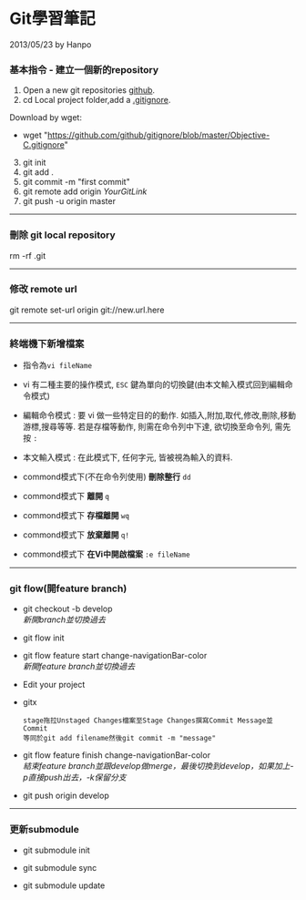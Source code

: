 # Git學習筆記

2013/05/23 by Hanpo 

### 基本指令 - 建立一個新的repository

1. Open a new git repositories [github](https://github.com/).  
2. cd Local project folder,add a [.gitignore](https://gist.github.com/1241699). 

Download by wget:
* wget "https://github.com/github/gitignore/blob/master/Objective-C.gitignore"

3. git init
4. git add .  
5. git commit -m "first commit"  
6. git remote add origin *YourGitLink*  
7. git push -u origin master

- - -
 
### 刪除 git local repository
rm -rf .git

- - -
 
### 修改 remote url
git remote set-url origin git://new.url.here

- - -

### 終端機下新增檔案

* 指令為`vi fileName`

* vi 有二種主要的操作模式, `ESC` 鍵為單向的切換鍵(由本文輸入模式回到編輯命令模式)

* 編輯命令模式 : 要 vi 做一些特定目的的動作. 如插入,附加,取代,修改,刪除,移動游標,搜尋等等. 若是存檔等動作, 則需在命令列中下達, 欲切換至命令列, 需先按 `:`

* 本文輸入模式 : 在此模式下, 任何字元, 皆被視為輸入的資料.

* commond模式下(不在命令列使用) **刪除整行** `dd` 

* commond模式下 **離開** `q`

* commond模式下 **存檔離開** `wq`

* commond模式下 **放棄離開** `q!`

* commond模式下 **在Vi中開啟檔案** `:e fileName`

- - -

### git flow(開feature branch)
  
* git checkout -b develop  
*新開branch並切換過去* 
  
* git flow init  
  
* git flow feature start change-navigationBar-color  
*新開feature branch並切換過去*  

* Edit your project

* gitx

      stage拖拉Unstaged Changes檔案至Stage Changes撰寫Commit Message並Commit
      等同於git add filename然後git commit -m "message"
  
* git flow feature finish change-navigationBar-color  
*結束feature branch並跟develop做merge，最後切換到develop，如果加上-p直接push出去，-k保留分支*  
  
* git push origin develop  

- - -

### 更新submodule

* git submodule init 

* git submodule sync 

* git submodule update 



